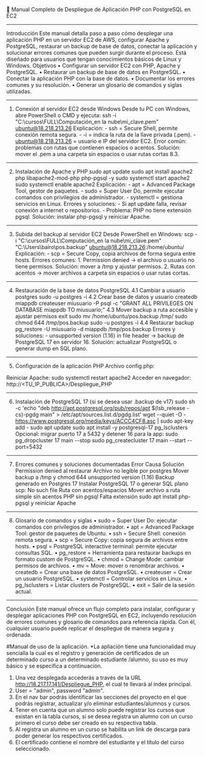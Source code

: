📝 Manual Completo de Despliegue de Aplicación PHP con PostgreSQL en EC2
________________________________________
Introducción
Este manual detalla paso a paso cómo desplegar una aplicación PHP en un servidor EC2 de AWS, configurar Apache y PostgreSQL, restaurar un backup de base de datos, conectar la aplicación y solucionar errores comunes que pueden surgir durante el proceso. Está diseñado para usuarios que tengan conocimientos básicos de Linux y Windows.
Objetivos
•	Configurar un servidor EC2 con PHP, Apache y PostgreSQL.
•	Restaurar un backup de base de datos en PostgreSQL.
•	Conectar la aplicación PHP con la base de datos.
•	Documentar los errores comunes y su resolución.
•	Generar un glosario de comandos y siglas utilizadas.
________________________________________
1. Conexión al servidor EC2 desde Windows
Desde tu PC con Windows, abre PowerShell o CMD y ejecuta:
ssh -i "C:\cursos\FULL\Computación_en la nube\mi_clave.pem" ubuntu@18.218.213.26
Explicación: - ssh = Secure Shell, permite conexión remota segura. - -i = indica la ruta de la llave privada (.pem). - ubuntu@18.218.213.26 = usuario e IP del servidor EC2.
Error común: problemas con rutas que contienen espacios o acentos. Solución: mover el .pem a una carpeta sin espacios o usar rutas cortas 8.3.
________________________________________
2. Instalación de Apache y PHP
sudo apt update
sudo apt install apache2 php libapache2-mod-php php-pgsql -y
sudo systemctl start apache2
sudo systemctl enable apache2
Explicación: - apt = Advanced Package Tool, gestor de paquetes. - sudo = Super User Do, permite ejecutar comandos con privilegios de administrador. - systemctl = gestiona servicios en Linux.
Errores y soluciones: - Si apt update falla, revisar conexión a internet o repositorios. - Problema: PHP no tiene extensión pgsql. Solución: instalar php-pgsql y reiniciar Apache.
________________________________________
3. Subida del backup al servidor EC2
Desde PowerShell en Windows:
scp -i "C:\cursos\FULL\Computación_en la nube\mi_clave.pem" "C:\Users\bairo\pos.backup" ubuntu@18.218.213.26:/home/ubuntu/
Explicación: - scp = Secure Copy, copia archivos de forma segura entre hosts.
Errores comunes: 1. Permission denied → el archivo o usuario no tiene permisos. Solución: mover a /tmp y ajustar permisos. 2. Rutas con acentos → mover archivos a carpeta sin espacios o usar rutas cortas.
________________________________________
4. Restauración de la base de datos PostgreSQL
4.1 Cambiar a usuario postgres
sudo -u postgres -i
4.2 Crear base de datos y usuario
createdb miappdb
createuser miusuario -P
psql -c "GRANT ALL PRIVILEGES ON DATABASE miappdb TO miusuario;"
4.3 Mover backup a ruta accesible y ajustar permisos
exit
sudo mv /home/ubuntu/pos.backup /tmp/
sudo chmod 644 /tmp/pos.backup
sudo -u postgres -i
4.4 Restaurar backup
pg_restore -U miusuario -d miappdb /tmp/pos.backup
Errores y soluciones: - unsupported version (1.16) in file header → backup de PostgreSQL 17 en servidor 16. Solución: actualizar PostgreSQL o generar dump en SQL plano.
________________________________________
5. Configuración de la aplicación PHP
Archivo config.php:
<?php
$host = "localhost";
$port = "5432";
$dbname = "miappdb";
$user = "miusuario";
$password = "TU_CONTRASEÑA";

$conn = pg_connect("host=$host port=$port dbname=$dbname user=$user password=$password");

if (!$conn) {
    die("Error al conectar a la base de datos.");
}
?>
Reiniciar Apache:
sudo systemctl restart apache2
Acceder en navegador:
http://<TU_IP_PUBLICA>/Despliegue_PHP
________________________________________
6. Instalación de PostgreSQL 17 (si se desea usar .backup de v17)
sudo sh -c 'echo "deb http://apt.postgresql.org/pub/repos/apt $(lsb_release -cs)-pgdg main" > /etc/apt/sources.list.d/pgdg.list'
wget --quiet -O - https://www.postgresql.org/media/keys/ACCC4CF8.asc | sudo apt-key add -
sudo apt update
sudo apt install -y postgresql-17
pg_lsclusters
Opcional: migrar puerto 17 a 5432 y detener 16 para la app:
sudo pg_dropcluster 17 main --stop
sudo pg_createcluster 17 main --start --port=5432
________________________________________
7. Errores comunes y soluciones documentadas
Error	Causa	Solución
Permission denied al restaurar	Archivo no legible por postgres	Mover backup a /tmp y chmod 644
unsupported version (1.16)	Backup generado en Postgres 17	Instalar PostgreSQL 17 o generar SQL plano
scp: No such file	Ruta con acentos/espacios	Mover archivo a ruta simple sin acentos
PHP sin pgsql	Falta extensión	sudo apt install php-pgsql y reiniciar Apache
________________________________________
8. Glosario de comandos y siglas
•	sudo = Super User Do: ejecutar comandos con privilegios de administrador.
•	apt = Advanced Package Tool: gestor de paquetes de Ubuntu.
•	ssh = Secure Shell: conexión remota segura.
•	scp = Secure Copy: copia segura de archivos entre hosts.
•	psql = PostgreSQL interactive terminal: permite ejecutar consultas SQL.
•	pg_restore = Herramienta para restaurar backups en formato custom de PostgreSQL.
•	chmod = Change Mode: cambiar permisos de archivos.
•	mv = Move: mover o renombrar archivos.
•	createdb = Crear una base de datos PostgreSQL.
•	createuser = Crear un usuario PostgreSQL.
•	systemctl = Controlar servicios en Linux.
•	pg_lsclusters = Listar clusters de PostgreSQL.
•	exit = Salir de la sesión actual.
________________________________________
Conclusión
Este manual ofrece un flujo completo para instalar, configurar y desplegar aplicaciones PHP con PostgreSQL en EC2, incluyendo resolución de errores comunes y glosario de comandos para referencia rápida. Con él, cualquier usuario puede replicar el despliegue de manera segura y ordenada.


#Manual de uso de la aplicación.
*La apliación tiene una funcionalidad muy sencialla la cual es el registro y generación de certificados de un determinado curso a un determinado estudiante /alumno, su uso es muy básico y se especifica a continuación.

1. Una vez desplegada accederás a través de la URL http://18.217.17.141/Despliegue_PHP, el cual te llevará al index principal.
2. User = "admin", password "admin".
3. En el nav bar podrás identificar las secciones del proyecto en el que podrás registrar, actualizar y/o eliminar estudiantes/alumnos y cursos.
4. Tener en cuenta que un alumno solo puede registrar los cursos que existan en la tabla cursos, si se desea registra un alumno con un curso primero el curso debe ser creado en su respectiva tabla.
5. Al registra un alumno en un curso se habilita un link de descarga para poder generar los respectivos certificados.
6. El certificado contiene el nombre del estudiante y el título del curso seleccionado.

